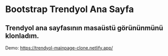 # Bootstrap Trendyol Ana Sayfa
## Trendyol ana sayfasının masaüstü görününmünü klonladım. 
Demo: https://trendyol-mainpage-clone.netlify.app/
